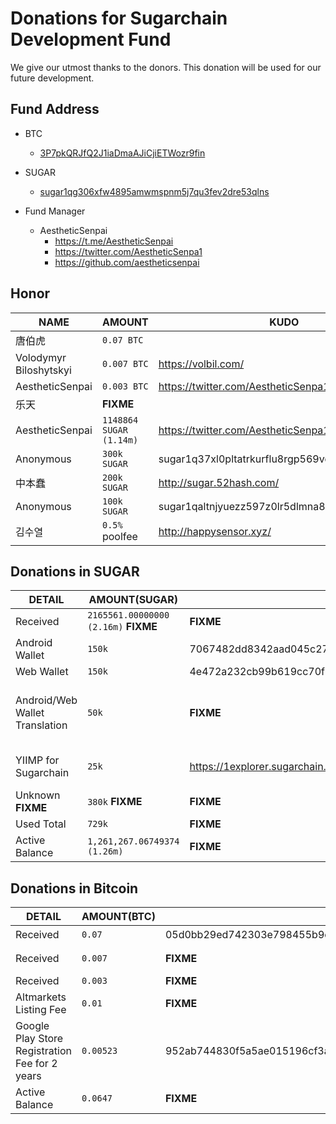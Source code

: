 # Donations for Sugarchain Development Fund
We give our utmost thanks to the donors. This donation will be used for our future development.

## Fund Address
- BTC
  * [3P7pkQRJfQ2J1iaDmaAJiCjiETWozr9fin](https://blockstream.info/address/3P7pkQRJfQ2J1iaDmaAJiCjiETWozr9fin)
- SUGAR
  * [sugar1qg306xfw4895amwmspnm5j7qu3fev2dre53qlns](https://1explorer.sugarchain.org/address/sugar1qg306xfw4895amwmspnm5j7qu3fev2dre53qlns)

- Fund Manager
  * AestheticSenpai
    - https://t.me/AestheticSenpai
    - https://twitter.com/AestheticSenpa1
    - https://github.com/aestheticsenpai

## Honor
NAME | AMOUNT | KUDO | RECIPIENT | 
--|--|--|--| 
唐伯虎 | `0.07 BTC` | | AestheticSenpai | 
Volodymyr Biloshytskyi | `0.007 BTC` | https://volbil.com/ | AestheticSenpai | 
AestheticSenpai | `0.003 BTC` | https://twitter.com/AestheticSenpa1 | AestheticSenpai | 
乐天 | **FIXME** | | AestheticSenpai | 
AestheticSenpai | `1148864 SUGAR (1.14m)` | https://twitter.com/AestheticSenpa1 | AestheticSenpai | 
Anonymous | `300k SUGAR` | sugar1q37xl0pltatrkurflu8rgp569vd40znnlsaphas | AestheticSenpai | 
中本蠢 | `200k SUGAR` | http://sugar.52hash.com/ | AestheticSenpai | 
Anonymous | `100k SUGAR` | sugar1qaltnjyuezz597z0lr5dlmna8wug9vv04q95zta | AestheticSenpai | 
김수열 | `0.5%` poolfee | http://happysensor.xyz/ | [cryptozeny](https://1explorer.sugarchain.org/address/sugar1qesacvlmjpkheyvjjuk8jfenwc8zxyq3yvezn4q) | 

## Donations in SUGAR
DETAIL | AMOUNT(SUGAR) | TXID | INPUT | RECIPIENT | 
--|--|--|--|--| 
Received | `2165561.00000000 (2.16m)` **FIXME** | **FIXME** | **FIXME** | AestheticSenpai | 
Android Wallet | `150k` | 7067482dd8342aad045c27e37bdd715fdd72c564c2995a7b81fdca5db7a8f518 | AestheticSenpai | obasys | 
Web Wallet | `150k` | 4e472a232cb99b619cc70f518391f66a171bf84cfa8504e840d0b3655651b0d5 | AestheticSenpai | volbil | 
Android/Web Wallet Translation | `50k` | **FIXME** | AestheticSenpai | decryp2kanon, obasys, AestheticSenpai, cryptozeny, kodok17, altbtm, rakuten, TeslaSesla, jamal-alnaeb, caltv93, Lupilu81 | 
YIIMP for Sugarchain | `25k` | https://1explorer.sugarchain.org/tx/8e44d77e87962f866ea211c390c6d205fbe627cd1b2c2159da4d3a05d612099c | AestheticSenpai | barrystyle https://github.com/barrystyle/yiimp-sugarchain | 
Unknown **FIXME** | `380k` **FIXME** | **FIXME** | AestheticSenpai | **FIXME** | 
Used Total | `729k` | **FIXME** | AestheticSenpai | . | 
Active Balance| `1,261,267.06749374 (1.26m)` | **FIXME** | AestheticSenpai | AestheticSenpai | 

## Donations in Bitcoin
DETAIL | AMOUNT(BTC) | TXID | INPUT | RECIPIENT | 
--|--|--|--|--| 
Received | `0.07` | 05d0bb29ed742303e798455b9c9418b1ecfc1d986db27842970a7acf79d6cee9 | 唐伯虎 | AestheticSenpai | 
Received | `0.007` | **FIXME** | Volodymyr Biloshytskyi | AestheticSenpai | 
Received | `0.003` | **FIXME** | AestheticSenpai | AestheticSenpai | 
Altmarkets Listing Fee | `0.01` | **FIXME** | AestheticSenpai | Wheeler(Altmarkets Owner) | 
Google Play Store Registration Fee for 2 years | `0.00523` | 952ab744830f5a5ae015196cf3a0931e92ceecaf981e2c4a95287d39939043de | AestheticSenpai | obasys | 
Active Balance | `0.0647` | **FIXME** | AestheticSenpai | AestheticSenpai | 
